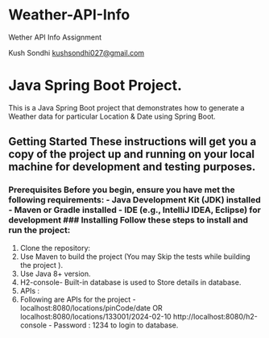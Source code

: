 # Weather-API-Info
Wether API Info Assignment

Kush Sondhi <kushsondhi027@gmail.com>


# Java Spring Boot Project.
This is a Java Spring Boot project that demonstrates how to generate a Weather data for particular Location & Date using Spring Boot. 
## Getting Started These instructions will get you a copy of the project up and running on your local machine for development and testing purposes.
### Prerequisites Before you begin, ensure you have met the following requirements: - Java Development Kit (JDK) installed - Maven or Gradle installed - IDE (e.g., IntelliJ IDEA, Eclipse) for development ### Installing Follow these steps to install and run the project: 
1. Clone the repository:
2. Use Maven to build the project (You may Skip the tests while building the project ).
3. Use Java 8+ version.
4. H2-console- Built-in database is used to Store details in database.
5. APIs :
6.   Following are APIs for the project - localhost:8080/locations/pinCode/date OR localhost:8080/locations/133001/2024-02-10
     http://localhost:8080/h2-console - Password : 1234 to login to database.
